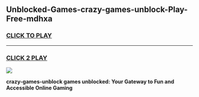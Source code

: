 
## Unblocked-Games-crazy-games-unblock-Play-Free-mdhxa
<h3>
<a href="https://premium76.site?title=crazy-games-unblock&ref=18A">CLICK TO PLAY</a></h3>
<hr>

<h3>
<a href="https://premium76.site?title=crazy-games-unblock&ref=18A">CLICK 2 PLAY</a>
  
</h3>

<a href="https://premium76.site?title=crazy-games-unblock&ref=18A"><img src="https://clearcache.store/games.png"></a>


**crazy-games-unblock games unblocked: Your Gateway to Fun and Accessible Online Gaming**

